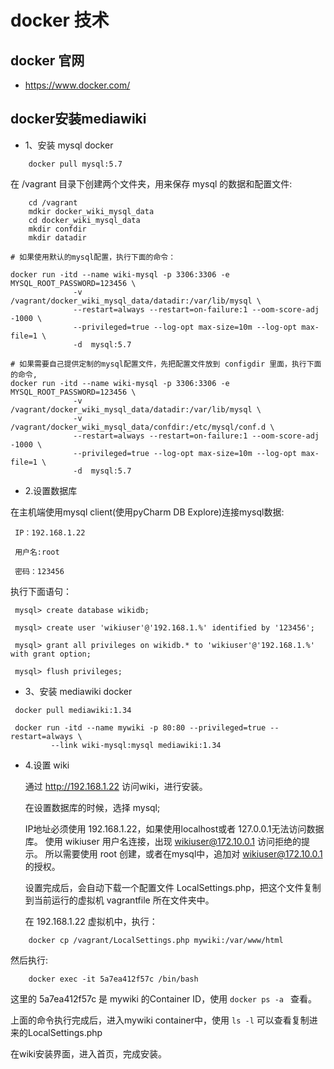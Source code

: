 # docker 技术

## docker 官网

* https://www.docker.com/

## docker安装mediawiki

* 1、安装 mysql docker

```
    docker pull mysql:5.7
```

在 /vagrant 目录下创建两个文件夹，用来保存 mysql 的数据和配置文件:

```
    cd /vagrant
    mdkir docker_wiki_mysql_data
    cd docker_wiki_mysql_data
    mkdir confdir
    mkdir datadir
```
    # 如果使用默认的mysql配置，执行下面的命令：

    docker run -itd --name wiki-mysql -p 3306:3306 -e MYSQL_ROOT_PASSWORD=123456 \
                  -v /vagrant/docker_wiki_mysql_data/datadir:/var/lib/mysql \
                  --restart=always --restart=on-failure:1 --oom-score-adj -1000 \
                  --privileged=true --log-opt max-size=10m --log-opt max-file=1 \
                  -d  mysql:5.7
    
    # 如果需要自己提供定制的mysql配置文件，先把配置文件放到 configdir 里面，执行下面的命令,
    docker run -itd --name wiki-mysql -p 3306:3306 -e MYSQL_ROOT_PASSWORD=123456 \
                  -v /vagrant/docker_wiki_mysql_data/datadir:/var/lib/mysql \
                  -v /vagrant/docker_wiki_mysql_data/confdir:/etc/mysql/conf.d \
                  --restart=always --restart=on-failure:1 --oom-score-adj -1000 \
                  --privileged=true --log-opt max-size=10m --log-opt max-file=1 \
                  -d  mysql:5.7
 
 * 2.设置数据库
 
 在主机端使用mysql client(使用pyCharm DB Explore)连接mysql数据:
 
```
 IP：192.168.1.22
 
 用户名:root
 
 密码：123456
```

 执行下面语句：
 
```
 mysql> create database wikidb;

 mysql> create user 'wikiuser'@'192.168.1.%' identified by '123456';

 mysql> grant all privileges on wikidb.* to 'wikiuser'@'192.168.1.%' with grant option;

 mysql> flush privileges;
```

* 3、安装 mediawiki docker
 
```
 docker pull mediawiki:1.34
 
 docker run -itd --name mywiki -p 80:80 --privileged=true --restart=always \
         --link wiki-mysql:mysql mediawiki:1.34
```
* 4.设置 wiki

    通过 http://192.168.1.22 访问wiki，进行安装。
    
    在设置数据库的时候，选择 mysql; 
    
    IP地址必须使用 192.168.1.22，如果使用localhost或者 127.0.0.1无法访问数据库。
    使用 wikiuser 用户名连接，出现 wikiuser@172.10.0.1 访问拒绝的提示。
    所以需要使用 root 创建，或者在mysql中，追加对 wikiuser@172.10.0.1 的授权。
    
    设置完成后，会自动下载一个配置文件 LocalSettings.php，把这个文件复制到当前运行的虚拟机 vagrantfile 所在文件夹中。
    
    在 192.168.1.22 虚拟机中，执行：
    
``` 
    docker cp /vagrant/LocalSettings.php mywiki:/var/www/html
```
    
   然后执行:
    
```
    docker exec -it 5a7ea412f57c /bin/bash
```
    
   这里的 5a7ea412f57c 是 mywiki 的Container ID，使用 `docker ps -a ` 查看。
    
   上面的命令执行完成后，进入mywiki container中，使用 `ls -l` 可以查看复制进来的LocalSettings.php
    
   在wiki安装界面，进入首页，完成安装。
    